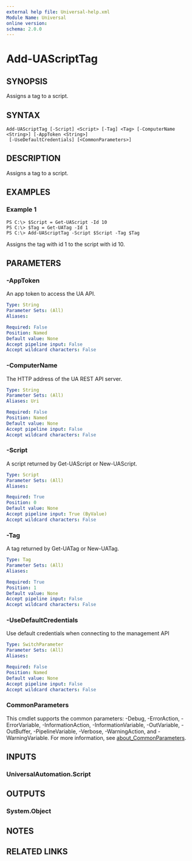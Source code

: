 ```yaml
---
external help file: Universal-help.xml
Module Name: Universal
online version:
schema: 2.0.0
---
```


# Add-UAScriptTag

## SYNOPSIS
Assigns a tag to a script.

## SYNTAX

```
Add-UAScriptTag [-Script] <Script> [-Tag] <Tag> [-ComputerName <String>] [-AppToken <String>]
 [-UseDefaultCredentials] [<CommonParameters>]
```

## DESCRIPTION
Assigns a tag to a script.

## EXAMPLES

### Example 1
```
PS C:\> $Script = Get-UAScript -Id 10
PS C:\> $Tag = Get-UATag -Id 1
PS C:\> Add-UAScriptTag -Script $Script -Tag $Tag
```

Assigns the tag with id 1 to the script with id 10.

## PARAMETERS

### -AppToken
An app token to access the UA API.

```yaml
Type: String
Parameter Sets: (All)
Aliases:

Required: False
Position: Named
Default value: None
Accept pipeline input: False
Accept wildcard characters: False
```

### -ComputerName
The HTTP address of the UA REST API server.

```yaml
Type: String
Parameter Sets: (All)
Aliases: Uri

Required: False
Position: Named
Default value: None
Accept pipeline input: False
Accept wildcard characters: False
```

### -Script
A script returned by Get-UAScript or New-UAScript.

```yaml
Type: Script
Parameter Sets: (All)
Aliases:

Required: True
Position: 0
Default value: None
Accept pipeline input: True (ByValue)
Accept wildcard characters: False
```

### -Tag
A tag returned by Get-UATag or New-UATag.

```yaml
Type: Tag
Parameter Sets: (All)
Aliases:

Required: True
Position: 1
Default value: None
Accept pipeline input: False
Accept wildcard characters: False
```

### -UseDefaultCredentials
Use default credentials when connecting to the management API

```yaml
Type: SwitchParameter
Parameter Sets: (All)
Aliases:

Required: False
Position: Named
Default value: None
Accept pipeline input: False
Accept wildcard characters: False
```

### CommonParameters
This cmdlet supports the common parameters: -Debug, -ErrorAction, -ErrorVariable, -InformationAction, -InformationVariable, -OutVariable, -OutBuffer, -PipelineVariable, -Verbose, -WarningAction, and -WarningVariable. For more information, see [about_CommonParameters](http://go.microsoft.com/fwlink/?LinkID=113216).

## INPUTS

### UniversalAutomation.Script
## OUTPUTS

### System.Object
## NOTES

## RELATED LINKS
